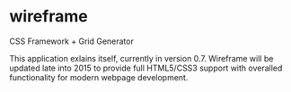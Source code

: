 # wireframe
CSS Framework + Grid Generator

This application exlains itself, currently in version 0.7. Wireframe will be updated late into 2015 to provide full HTML5/CSS3 support with overalled functionality for modern webpage development.
